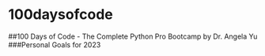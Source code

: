 # 100daysofcode
##100 Days of Code - The Complete Python Pro Bootcamp by Dr. Angela Yu
###Personal Goals for 2023
